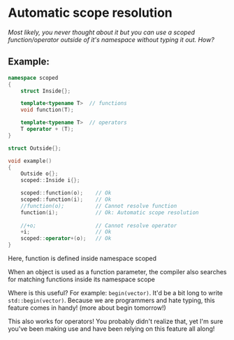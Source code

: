 # Automatic scope resolution

*Most likely, you never thought about it but you can use a scoped  function/operator  outside of it's namespace without typing it out.
How?*

## Example:
```c++
namespace scoped
{
    struct Inside{};

    template<typename T>  // functions
    void function(T);

    template<typename T>  // operators
    T operator + (T);
}

struct Outside{};

void example()
{
    Outside o{};
    scoped::Inside i{};

    scoped::function(o);    // Ok
    scoped::function(i);    // Ok
    //function(o);          // Cannot resolve function
    function(i);            // Ok: Automatic scope resolution
    
    //+o;                   // Cannot resolve operator
    +i;                     // Ok
    scoped::operator+(o);   // Ok
}
```
Here,  function  is defined inside  namespace scoped 

When an object is used as a function parameter, the compiler also searches for matching functions inside its namespace scope

Where is this useful?
For example:  `begin(vector)`. It'd be a bit long to write `std::begin(vector)`. Because we are programmers and hate typing, this feature comes in handy!    (more about begin tomorrow!)

This also works for operators!
You probably didn't realize that, yet I'm sure you've been making use and have been relying on this feature all along!
